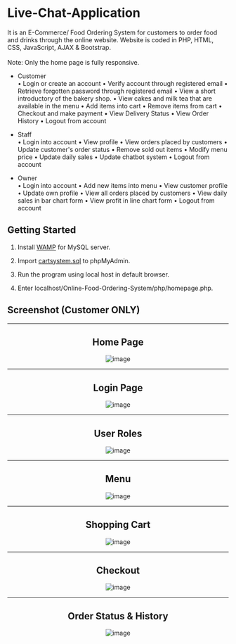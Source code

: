# Live-Chat-Application
It is an E-Commerce/ Food Ordering System for customers to order food and drinks through the online website. Website is coded in PHP, HTML, CSS, JavaScript, AJAX & Bootstrap. <br><br>
Note: Only the home page is fully responsive.

* Customer
  <br> •	Login or create an account
•	Verify account through registered email
•	Retrieve forgotten password through registered email
•	View a short introductory of the bakery shop.
•	View cakes and milk tea that are available in the menu
•	Add items into cart
•	Remove items from cart
•	Checkout and make payment
• View Delivery Status
•	View Order History
•	Logout from account
 
* Staff 
  <br> •	Login into account
• View profile
•	View orders placed by customers 
• Update customer's order status
•	Remove sold out items
•	Modify menu price
• Update daily sales
• Update chatbot system
•	Logout from account

* Owner
  <br> •	Login into account
•	Add new items into menu
• View customer profile
• Update own profile
•	View all orders placed by customers
• View daily sales in bar chart form
• View profit in line chart form
•	Logout from account





## Getting Started
1. Install  [WAMP](https://www.wampserver.com/en/download-wampserver-64bits/) for MySQL server.

2. Import  [cartsystem.sql](/Online-Food-Ordering-System/cartsystem.sql) to phpMyAdmin. 

3. Run the program using local host in default browser.

4. Enter localhost/Online-Food-Ordering-System/php/homepage.php. 

## Screenshot (Customer ONLY)

-----

<div align="center">
  <h2>Home Page</h2>
<img src="images/homepage.png" alt="image">
</div>

-----

<div align="center">
  <h2>Login Page</h2>
<img src="images/login.PNG" alt="image">
</div>

-----

<div align="center">
  <h2>User Roles</h2>
<img src="images/user.PNG" alt="image">
</div>

-----

<div align="center">
  <h2>Menu</h2>
<img src="images/menu.PNG" alt="image">
</div>

-----

<div align="center">
  <h2>Shopping Cart</h2>
<img src="images/cart.PNG" alt="image">
</div>

-----

<div align="center">
  <h2>Checkout</h2>
<img src="images/scheckout.PNG" alt="image">
</div>

-----

<div align="center">
  <h2>Order Status & History</h2>
<img src="images/sorderhistory.PNG" alt="image">
</div>
